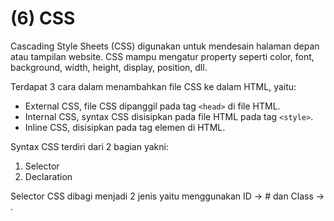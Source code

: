 # (6) CSS

Cascading Style Sheets (CSS) digunakan untuk mendesain halaman depan atau tampilan website. CSS mampu mengatur property seperti color, font, background, width, height, display, position, dll.

Terdapat 3 cara dalam menambahkan file CSS ke dalam HTML, yaitu:

- External CSS, file CSS dipanggil pada tag `<head>` di file HTML.
- Internal CSS, syntax CSS disisipkan pada file HTML pada tag `<style>`.
- Inline CSS, disisipkan pada tag elemen di HTML.

Syntax CSS terdiri dari 2 bagian yakni:

1. Selector
2. Declaration

Selector CSS dibagi menjadi 2 jenis yaitu menggunakan ID -> # dan Class -> .
